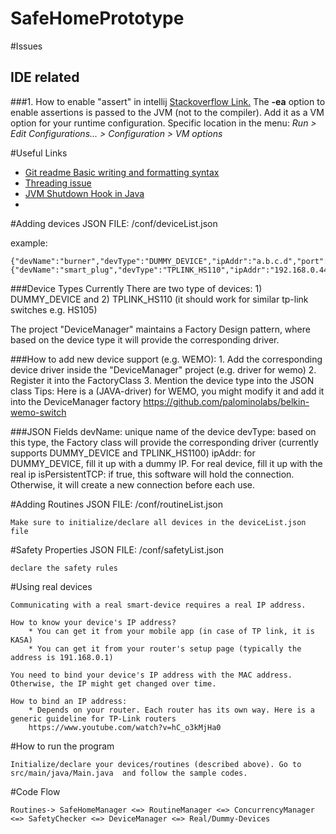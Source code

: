 # SafeHomePrototype

#Issues
## IDE related
###1. How to enable "assert" in intellij
[Stackoverflow Link.](https://stackoverflow.com/questions/18168257/where-to-add-compiler-options-like-ea-in-intellij-idea)
The **-ea** option to enable assertions is passed to the JVM (not to the compiler). Add it as a VM option 
for your runtime configuration. Specific location in the menu: *Run > Edit Configurations... > Configuration > VM options*

#Useful Links
- [Git readme Basic writing and formatting syntax](https://help.github.com/en/articles/basic-writing-and-formatting-syntax)
- [Threading issue](https://codereview.stackexchange.com/questions/56428/run-different-methods-in-background-threads-without-duplication)
- [JVM Shutdown Hook in Java](https://www.geeksforgeeks.org/jvm-shutdown-hook-java/)
-

#Adding devices
JSON FILE: /conf/deviceList.json

example:

    {"devName":"burner","devType":"DUMMY_DEVICE","ipAddr":"a.b.c.d","port":1234,"isPersistentTCP":true},
    {"devName":"smart_plug","devType":"TPLINK_HS110","ipAddr":"192.168.0.44","port":1234,"isPersistentTCP":true}

###Device Types
Currently There are two type of devices: 1) DUMMY_DEVICE and 2) TPLINK_HS110 (it should work for similar tp-link switches e.g. HS105)

The project "DeviceManager" maintains a Factory Design pattern, where based on the device type it will provide the corresponding driver.

###How to add new device support (e.g. WEMO):
    1. Add the corresponding device driver inside the "DeviceManager" project (e.g. driver for wemo)
    2. Register it into the FactoryClass
    3. Mention the device type into the JSON class
    Tips: Here is a (JAVA-driver) for WEMO, you might modify it and add it into the DeviceManager factory
    https://github.com/palominolabs/belkin-wemo-switch
    
###JSON Fields
    devName: unique name of the device
    devType: based on this type, the Factory class will provide the corresponding driver (currently supports DUMMY_DEVICE and TPLINK_HS1100)
    ipAddr: for DUMMY_DEVICE, fill it up with a dummy IP. For real device, fill it up with the real ip
    isPersistentTCP: if true, this software will hold the connection. Otherwise, it will create a new connection before each use.
    
#Adding Routines
JSON FILE: /conf/routineList.json
    
    Make sure to initialize/declare all devices in the deviceList.json file
    
    
#Safety Properties
JSON FILE: /conf/safetyList.json

    declare the safety rules
    
#Using real devices

    Communicating with a real smart-device requires a real IP address.
    
    How to know your device's IP address?
        * You can get it from your mobile app (in case of TP link, it is KASA)
        * You can get it from your router's setup page (typically the address is 191.168.0.1)
        
    You need to bind your device's IP address with the MAC address. Otherwise, the IP might get changed over time.
    
    How to bind an IP address:
        * Depends on your router. Each router has its own way. Here is a generic guideline for TP-Link routers
        https://www.youtube.com/watch?v=hC_o3kMjHa0
        
        
        
#How to run the program
    
    Initialize/declare your devices/routines (described above). Go to src/main/java/Main.java  and follow the sample codes.
    
    
    
#Code Flow

    Routines-> SafeHomeManager <=> RoutineManager <=> ConcurrencyManager <=> SafetyChecker <=> DeviceManager <=> Real/Dummy-Devices
    
    
    
    
    
    
    
    
    
    
    
    
    
    
    
    
    
    
    
    
    
    
    
    
    
    
    
    